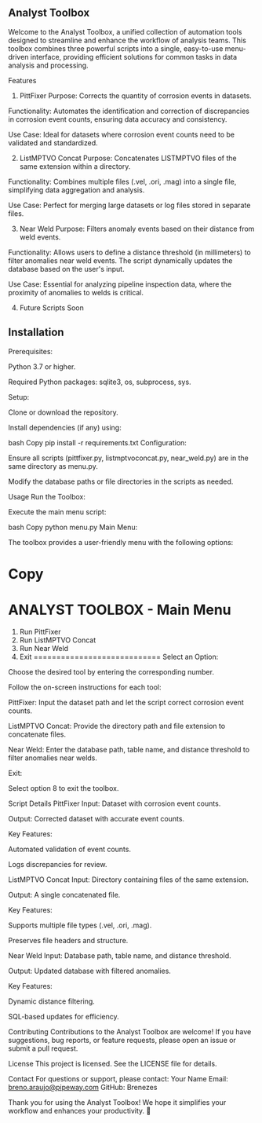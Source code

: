 ## Analyst Toolbox ##
Welcome to the Analyst Toolbox, a unified collection of automation tools designed to streamline and enhance the workflow of analysis teams. This toolbox combines three powerful scripts into a single, easy-to-use menu-driven interface, providing efficient solutions for common tasks in data analysis and processing.

Features
1. PittFixer
Purpose: Corrects the quantity of corrosion events in datasets.

Functionality: Automates the identification and correction of discrepancies in corrosion event counts, ensuring data accuracy and consistency.

Use Case: Ideal for datasets where corrosion event counts need to be validated and standardized.

2. ListMPTVO Concat
Purpose: Concatenates LISTMPTVO files of the same extension within a directory.

Functionality: Combines multiple files (.vel, .ori, .mag) into a single file, simplifying data aggregation and analysis.

Use Case: Perfect for merging large datasets or log files stored in separate files.

3. Near Weld
Purpose: Filters anomaly events based on their distance from weld events.

Functionality: Allows users to define a distance threshold (in millimeters) to filter anomalies near weld events. The script dynamically updates the database based on the user's input.

Use Case: Essential for analyzing pipeline inspection data, where the proximity of anomalies to welds is critical.

4. Future Scripts
   Soon

## Installation ##
Prerequisites:

Python 3.7 or higher.

Required Python packages: sqlite3, os, subprocess, sys.

Setup:

Clone or download the repository.

Install dependencies (if any) using:

bash
Copy
pip install -r requirements.txt
Configuration:

Ensure all scripts (pittfixer.py, listmptvoconcat.py, near_weld.py) are in the same directory as menu.py.

Modify the database paths or file directories in the scripts as needed.

Usage
Run the Toolbox:

Execute the main menu script:

bash
Copy
python menu.py
Main Menu:

The toolbox provides a user-friendly menu with the following options:

Copy
============================
ANALYST TOOLBOX - Main Menu
============================
1. Run PittFixer
2. Run ListMPTVO Concat
3. Run Near Weld
4. Exit
============================
Select an Option:

Choose the desired tool by entering the corresponding number.

Follow the on-screen instructions for each tool:

PittFixer: Input the dataset path and let the script correct corrosion event counts.

ListMPTVO Concat: Provide the directory path and file extension to concatenate files.

Near Weld: Enter the database path, table name, and distance threshold to filter anomalies near welds.

Exit:

Select option 8 to exit the toolbox.

Script Details
PittFixer
Input: Dataset with corrosion event counts.

Output: Corrected dataset with accurate event counts.

Key Features:

Automated validation of event counts.

Logs discrepancies for review.

ListMPTVO Concat
Input: Directory containing files of the same extension.

Output: A single concatenated file.

Key Features:

Supports multiple file types (.vel, .ori, .mag).

Preserves file headers and structure.

Near Weld
Input: Database path, table name, and distance threshold.

Output: Updated database with filtered anomalies.

Key Features:

Dynamic distance filtering.

SQL-based updates for efficiency.

Contributing
Contributions to the Analyst Toolbox are welcome! If you have suggestions, bug reports, or feature requests, please open an issue or submit a pull request.

License
This project is licensed. See the LICENSE file for details.

Contact
For questions or support, please contact:
Your Name
Email: breno.araujo@pipeway.com
GitHub: Brenezes

Thank you for using the Analyst Toolbox! We hope it simplifies your workflow and enhances your productivity. 🚀
